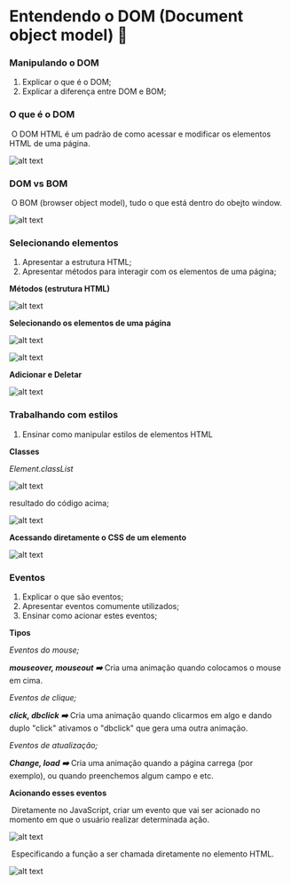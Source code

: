 # Entendendo o DOM (Document object model) :bookmark:



### Manipulando o DOM

1. Explicar o que é o DOM;
2. Explicar a diferença entre DOM e BOM;



### O que é o DOM

​	O DOM HTML é um padrão de como acessar e modificar os elementos HTML de uma página.

![alt text](/c:/Documents/Dev/Git/DIO/DIO_Introducao_ao_JavaScript/img/dom.png)

### DOM vs BOM

​	O BOM (browser object model), tudo o que está dentro do obejto window.

![alt text](/c:/Documents/Dev/Git/DIO/DIO_Introducao_ao_JavaScript/img/bom.png)



### Selecionando elementos

1. Apresentar a estrutura HTML;
2. Apresentar métodos para interagir com os elementos de uma página;



**Métodos (estrutura HTML)**

![alt text](/c:/Documents/Dev/Git/DIO/DIO_Introducao_ao_JavaScript/img/dom1.png)



**Selecionando os elementos de uma página**

![alt text](/c:/Documents/Dev/Git/DIO/DIO_Introducao_ao_JavaScript/img/dom2.png)

![alt text](/c:/Documents/Dev/Git/DIO/DIO_Introducao_ao_JavaScript/img/dom3.png)



**Adicionar e Deletar**

![alt text](/c:/Documents/Dev/Git/DIO/DIO_Introducao_ao_JavaScript/img/dom4.png)



### Trabalhando com estilos

1. Ensinar como manipular estilos de elementos HTML



**Classes** 

*Element.classList*

![alt text](/c:/Documents/Dev/Git/DIO/DIO_Introducao_ao_JavaScript/img/element.png)

resultado do código acima;

![alt text](/c:/Documents/Dev/Git/DIO/DIO_Introducao_ao_JavaScript/img/element1.png)



**Acessando diretamente o CSS de um elemento**

![alt text](/c:/Documents/Dev/Git/DIO/DIO_Introducao_ao_JavaScript/img/element2.png)





### Eventos

1. Explicar o que são eventos;
2. Apresentar eventos comumente utilizados;
3. Ensinar como acionar estes eventos;



**Tipos**

*Eventos do mouse;* 

***mouseover, mouseout :arrow_right:*** Cria uma animação quando colocamos o mouse em cima.



*Eventos de clique;*

***click, dbclick :arrow_right:*** Cria uma animação quando clicarmos em algo e dando duplo "click" ativamos o "dbclick" que gera uma outra animação.



*Eventos de atualização;*

***Change, load :arrow_right:*** Cria uma animação quando a página carrega (por exemplo), ou quando preenchemos algum campo e etc.



**Acionando esses eventos**

​	Diretamente no JavaScript, criar um evento que vai ser acionado no momento em que o usuário realizar determinada ação.

![alt text](/c:/Documents/Dev/Git/DIO/DIO_Introducao_ao_JavaScript/img/eventos.png)



​	Especificando a função a ser chamada diretamente no elemento HTML.

![alt text](/c:/Documents/Dev/Git/DIO/DIO_Introducao_ao_JavaScript/img/eventos1.png)

